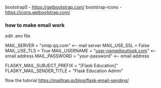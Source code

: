 bootstrap5 - https://getbootstrap.com/
bootstrap-icons - https://icons.getbootstrap.com/

### how to make email work

edit .env file

MAIL_SERVER = "smtp.qq.com"  <-- mail server
MAIL_USE_SSL = False
MAIL_USE_TLS = True
MAIL_USERNAME = "user-name@outlook.com"  <-- email address
MAIL_PASSWORD = "your-password"  <-- email address
    
FLASKY_MAIL_SUBJECT_PREFIX = "[Flask Education]"
FLASKY_MAIL_SENDER_TITLE = "Flask Education Admin"

flow the tutorial https://mailtrap.io/blog/flask-email-sending/
